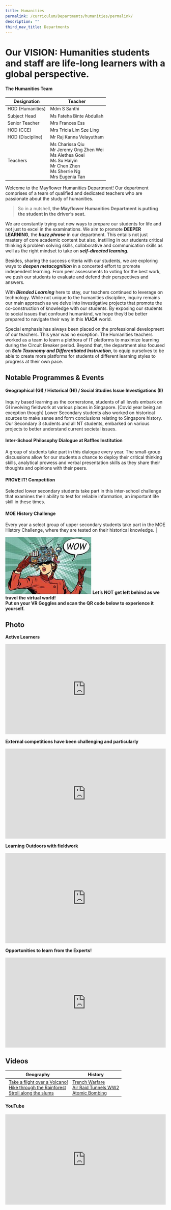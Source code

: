 ```yaml
---
title: Humanities
permalink: /curriculum/Departments/humanities/permalink/
description: ""
third_nav_title: Departments
---
```

# Our VISION: Humanities students and staff are life-long learners with a global perspective.

#### The Humanities Team

| Designation | Teacher 
| --- | --- |
| HOD (Humanities)| Mdm S Santhi |
| Subject Head| Ms Fateha Binte Abdullah |
| Senior Teacher| Mrs Frances Ess |
| HOD (CCE)| Mrs Tricia Lim Sze Ling |
| HOD (Discipline)| Mr Raj Kanna Velayutham |
| Teachers | Ms Charissa Qiu <br>Mr Jeremy Ong Zhen Wei <br>Ms Alethea Goei <br>Ms Su Haiyin <br>Mr Chen Zhen <br>Ms Sherrie Ng <br>Mrs Eugenia Tan |

Welcome to the Mayflower Humanities Department! Our department comprises of a team of qualified and dedicated teachers who are passionate about the study of humanities.

> So in a nutshell,&nbsp;**the Mayflower Humanities Department is putting the student in the driver’s seat.**

We are constantly trying out new ways to prepare our students for life and not just to excel in the examinations. We aim to promote&nbsp;**DEEPER LEARNING**, the&nbsp;**_buzz phrase_**&nbsp;in our department. This entails not just mastery of core academic content but also, instilling in our students critical thinking &amp; problem solving skills, collaborative and communication skills as well as the right mindset to take on&nbsp;**_self-directed learning._**

Besides, sharing the success criteria with our students, we are exploring ways to&nbsp;**_deepen metacognition_**&nbsp;in a concerted effort to promote independent learning. From peer assessments to voting for the best work, we push our students to evaluate and defend their perspectives and answers.

With&nbsp;**_Blended Learning_**&nbsp;here to stay, our teachers continued to leverage on technology. While not unique to the humanities discipline, inquiry remains our main approach as we delve into investigative projects that promote the co-construction of knowledge with our students. By exposing our students to social issues that confound humankind, we hope they’d be better prepared to navigate their way in this&nbsp;**_VUCA_**&nbsp;world.

Special emphasis has always been placed on the professional development of our teachers. This year was no exception. The Humanities teachers worked as a team to learn a plethora of IT platforms to maximize learning during the Circuit Breaker period. Beyond that, the department also focused on&nbsp;**_Solo Taxonomy and Differentiated Instruction_**, to equip ourselves to be able to create more platforms for students of different learning styles to progress at their own pace.

Notable Programmes &amp; Events
---------------------------
#### Geographical (GI) / Historical (HI) / Social Studies Issue Investigations (II)
Inquiry based learning as the cornerstone, students of all levels embark on GI involving fieldwork at various places in Singapore. [Covid year being an exception though] Lower Secondary students also worked on historical sources to make sense and form conclusions relating to Singapore history. Our Secondary 3 students and all NT students, embarked on various projects to better understand current societal issues.

#### Inter-School Philosophy Dialogue at Raffles Institution
A group of students take part in this dialogue every year.  The small-group discussions allow for our students a chance to deploy their critical thinking skills, analytical prowess and verbal presentation skills as they share their thoughts and opinions with their peers. 

#### PROVE IT! Competition 	
Selected lower secondary students take part in this inter-school challenge that examines their ability to test for reliable information, an important life skill in these times.  
####  MOE History Challenge 	
Every year a select group of upper secondary students take part in the MOE History Challenge, where they are tested on their historical knowledge.  	|

![](/images/science1.jpg)
**Let’s NOT get left behind as we travel the virtual world!  
Put on your VR Goggles and scan the QR code below to experience it yourself.**

Photo
-----
**Active Learners**
<div style="position:relative;width:100%;padding-bottom: 56.25%;height: 0; overflow: hidden;"><iframe style="position: absolute; top: 0; left: 0; width: 100%; height: 100%;" src="https://docs.google.com/presentation/d/e/2PACX-1vQyXMfG5juOyJlOxRPoaEsSHQw4KMsU_mLV2bRgAgCoXqmGZ54f5K9XFfmCbky5T2R3XmURvZKvSLSw/embed?start=1&amp;loop=1&amp;delayms=3000" frameborder="0" allowfullscreen="true"></iframe></div>

**External competitions have been challenging and particularly**
<div style="position:relative;width:100%;padding-bottom: 56.25%;height: 0; overflow: hidden;"><iframe style="position: absolute; top: 0; left: 0; width: 100%; height: 100%;" src="https://docs.google.com/presentation/d/e/2PACX-1vT9IvgGucY7kY0p6UUCf9ZDeL1-5hrwSigSoeJlLTieCWudJwLx_R_OeV6ujqjQdb6nKuQahGqXQymQ/embed?start=1&amp;loop=1&amp;delayms=3000" frameborder="0" allowfullscreen="true"></iframe></div>

**Learning Outdoors with fieldwork**
<div style="position:relative;width:100%;padding-bottom: 56.25%;height: 0; overflow: hidden;"><iframe style="position: absolute; top: 0; left: 0; width: 100%; height: 100%;" src="https://docs.google.com/presentation/d/e/2PACX-1vSjba9ag3LPaJWw4QigvLuV9TNU5yW2G_LvaWswFiWTsNgPmiVIXTWDWQeYZ688Ee0GGnndn0daUfkN/embed?start=1&amp;loop=1&amp;delayms=3000" frameborder="0" allowfullscreen="true"></iframe></div>

**Opportunities to learn from the Experts!**
<div style="position:relative;width:100%;padding-bottom: 56.25%;height: 0; overflow: hidden;"><iframe style="position: absolute; top: 0; left: 0; width: 100%; height: 100%;" allowfullscreen="true" frameborder="0" src="https://docs.google.com/presentation/d/e/2PACX-1vTxNhAaYg56u-Yprhiny3lpkfHcH9jNbgxJsKBV4F49XGhAaLW2orCgVojCW9JDFMhsfoejtvsYYGy7/embed?start=1&amp;loop=1&amp;delayms=3000"></iframe></div>

Videos
-----

| Geography | History |
|---|---|
| [Take a flight over a Volcano!](https://youtu.be/o3a1fkLsNS4) <br> [Hike through the Rainforest](https://youtu.be/ELQh3z4KrXk) <br> [Stroll along the slums](https://youtu.be/PFqv_QKO574)|[Trench Warfare](https://youtu.be/m7h4XuvLrmg) <br>[Air Raid Tunnels WW2](https://youtu.be/5xKaXPrfAMs) <br> [Atomic Bombing](https://youtu.be/Hgp6ZH-by-E) |

#### YouTube

<div style="position:relative;width:100%;padding-bottom: 56.25%;height: 0; overflow: hidden;"><iframe style="position: absolute; top: 0; left: 0; width: 100%; height: 100%;" src="https://www.youtube.com/embed/Mln87VqWOTQ" title="Mayflower Secondary School Humanities Dept - Prove It" frameborder="0" allow="accelerometer; autoplay; clipboard-write; encrypted-media; gyroscope; picture-in-picture" allowfullscreen></iframe></div>